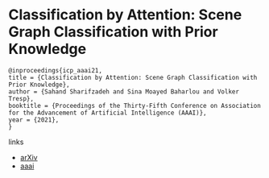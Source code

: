 # Classification by Attention: Scene Graph Classification with Prior Knowledge

```
@inproceedings{icp_aaai21,
title = {Classification by Attention: Scene Graph Classification with Prior Knowledge},
author = {Sahand Sharifzadeh and Sina Moayed Baharlou and Volker Tresp},
booktitle = {Proceedings of the Thirty-Fifth Conference on Association for the Advancement of Artificial Intelligence (AAAI)},
year = {2021},
}
```

links
- [arXiv](https://arxiv.org/abs/2011.10084)
- [aaai](https://www.aaai.org/AAAI21Papers/AAAI-7686.SharifzadehS.pdf)
